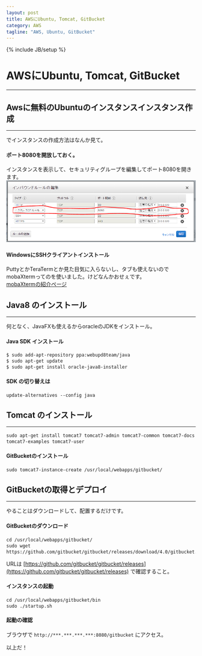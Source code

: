 ```yaml
---
layout: post
title: AWSにUbuntu, Tomcat, GitBucket
category: AWS
tagline: "AWS, Ubuntu, GitBucket"
---
```

{% include JB/setup %}

# AWSにUbuntu, Tomcat, GitBucket

<hr class='section-line'>


## Awsに無料のUbuntuのインスタンスインスタンス作成

<hr class='section-line'>

でインスタンスの作成方法はなんか見て。

#### ポート8080を開放しておく。
インスタンスを表示して、セキュリティグループを編集してポート8080を開きます。  
 ![画像](/assets/image/posts/20160529/port.PNG)

#### WindowsにSSHクライアントインストール
PuttyとかTeraTermとか見た目気に入らないし、タブも使えないのでmobaXtermってのを使いました。けどなんかおせぇです。  
[mobaXtermの紹介ページ](http://did2memo.net/2015/09/19/mobaxterm-install/)

## Java8 のインストール

<hr class='section-line'>

何となく、JavaFXも使えるからoracleのJDKをインストール。

#### Java SDK インストール

```
$ sudo add-apt-repository ppa:webupd8team/java
$ sudo apt-get update
$ sudo apt-get install oracle-java8-installer
```

#### SDK の切り替えは
```
update-alternatives --config java
```

## Tomcat のインストール

<hr class='section-line'>

```
sudo apt-get install tomcat7 tomcat7-admin tomcat7-common tomcat7-docs tomcat7-examples tomcat7-user
```

#### GitBucketのインストール
```
sudo tomcat7-instance-create /usr/local/webapps/gitbucket/
```

## GitBucketの取得とデプロイ

<hr class='section-line'>

やることはダウンロードして、配置するだけです。

#### GitBucketのダウンロード

```
cd /usr/local/webapps/gitbucket/
sudo wget https://github.com/gitbucket/gitbucket/releases/download/4.0/gitbucket.war
```

URLは [https://github.com/gitbucket/gitbucket/releases](https://github.com/gitbucket/gitbucket/releases) で確認すること。

#### インスタンスの起動
```
cd /usr/local/webapps/gitbucket/bin
sudo ./startup.sh
```

#### 起動の確認

ブラウザで
`http://***.***.***.***:8080/gitbucket` にアクセス。  

以上だ！
